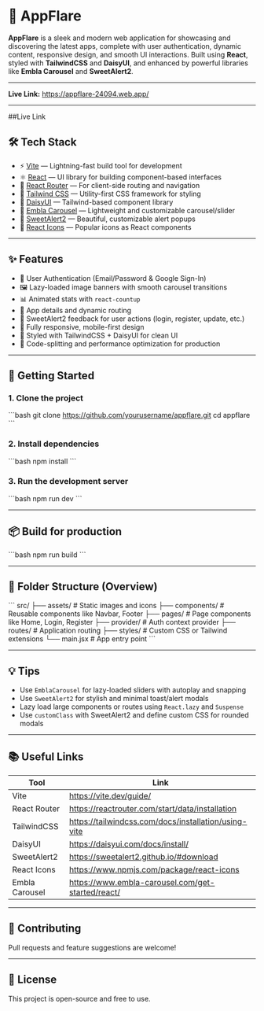 # 🚀 AppFlare

**AppFlare** is a sleek and modern web application for showcasing and discovering the latest apps, complete with user authentication, dynamic content, responsive design, and smooth UI interactions. Built using **React**, styled with **TailwindCSS** and **DaisyUI**, and enhanced by powerful libraries like **Embla Carousel** and **SweetAlert2**.

---

**Live Link:** https://appflare-24094.web.app/

---

##Live Link
## 🛠 Tech Stack

- ⚡ [Vite](https://vite.dev/guide/) — Lightning-fast build tool for development
- ⚛️ [React](https://reactjs.org/) — UI library for building component-based interfaces
- 🔀 [React Router](https://reactrouter.com/start/data/installation) — For client-side routing and navigation
- 🎨 [Tailwind CSS](https://tailwindcss.com/docs/installation/using-vite) — Utility-first CSS framework for styling
- 💎 [DaisyUI](https://daisyui.com/docs/install/) — Tailwind-based component library
- 🎢 [Embla Carousel](https://www.embla-carousel.com/get-started/react/) — Lightweight and customizable carousel/slider
- 🎉 [SweetAlert2](https://sweetalert2.github.io/#download) — Beautiful, customizable alert popups
- 🧩 [React Icons](https://www.npmjs.com/package/react-icons) — Popular icons as React components

---

## ✨ Features

- 🔐 User Authentication (Email/Password & Google Sign-In)
- 🖼️ Lazy-loaded image banners with smooth carousel transitions
- 📊 Animated stats with `react-countup`
- 🧾 App details and dynamic routing
- 💬 SweetAlert2 feedback for user actions (login, register, update, etc.)
- 📱 Fully responsive, mobile-first design
- 🎨 Styled with TailwindCSS + DaisyUI for clean UI
- 🧠 Code-splitting and performance optimization for production

---

## 🚀 Getting Started

### 1. Clone the project

\`\`\`bash
git clone https://github.com/yourusername/appflare.git
cd appflare
\`\`\`

### 2. Install dependencies

\`\`\`bash
npm install
\`\`\`

### 3. Run the development server

\`\`\`bash
npm run dev
\`\`\`

---

## 📦 Build for production

\`\`\`bash
npm run build
\`\`\`

---

## 📁 Folder Structure (Overview)

\`\`\`
src/
├── assets/              # Static images and icons
├── components/          # Reusable components like Navbar, Footer
├── pages/               # Page components like Home, Login, Register
├── provider/            # Auth context provider
├── routes/              # Application routing
├── styles/              # Custom CSS or Tailwind extensions
└── main.jsx             # App entry point
\`\`\`

---

## 💡 Tips

- Use `EmblaCarousel` for lazy-loaded sliders with autoplay and snapping
- Use `SweetAlert2` for stylish and minimal toast/alert modals
- Lazy load large components or routes using `React.lazy` and `Suspense`
- Use `customClass` with SweetAlert2 and define custom CSS for rounded modals

---

## 📚 Useful Links

| Tool | Link |
|------|------|
| Vite | https://vite.dev/guide/ |
| React Router | https://reactrouter.com/start/data/installation |
| TailwindCSS | https://tailwindcss.com/docs/installation/using-vite |
| DaisyUI | https://daisyui.com/docs/install/ |
| SweetAlert2 | https://sweetalert2.github.io/#download |
| React Icons | https://www.npmjs.com/package/react-icons |
| Embla Carousel | https://www.embla-carousel.com/get-started/react/ |

---

## 🙌 Contributing

Pull requests and feature suggestions are welcome!

---

## 📝 License

This project is open-source and free to use.
